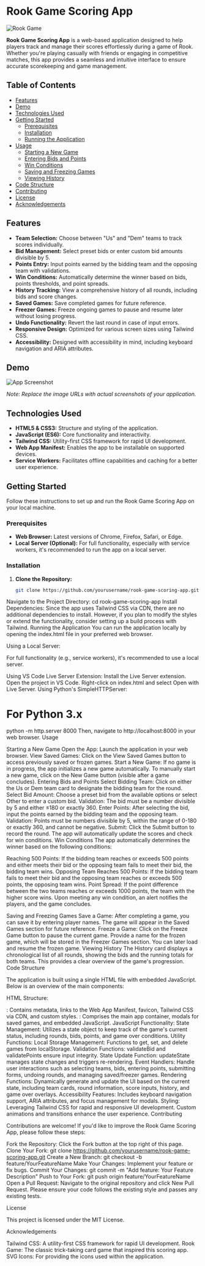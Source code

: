 # Rook Game Scoring App

![Rook Game](https://example.com/rook-game-image.png)

**Rook Game Scoring App** is a web-based application designed to help players track and manage their scores effortlessly during a game of Rook. Whether you're playing casually with friends or engaging in competitive matches, this app provides a seamless and intuitive interface to ensure accurate scorekeeping and game management.

## Table of Contents

- [Features](#features)
- [Demo](#demo)
- [Technologies Used](#technologies-used)
- [Getting Started](#getting-started)
  - [Prerequisites](#prerequisites)
  - [Installation](#installation)
  - [Running the Application](#running-the-application)
- [Usage](#usage)
  - [Starting a New Game](#starting-a-new-game)
  - [Entering Bids and Points](#entering-bids-and-points)
  - [Win Conditions](#win-conditions)
  - [Saving and Freezing Games](#saving-and-freezing-games)
  - [Viewing History](#viewing-history)
- [Code Structure](#code-structure)
- [Contributing](#contributing)
- [License](#license)
- [Acknowledgements](#acknowledgements)

## Features

- **Team Selection:** Choose between "Us" and "Dem" teams to track scores individually.
- **Bid Management:** Select preset bids or enter custom bid amounts divisible by 5.
- **Points Entry:** Input points earned by the bidding team and the opposing team with validations.
- **Win Conditions:** Automatically determine the winner based on bids, points thresholds, and point spreads.
- **History Tracking:** View a comprehensive history of all rounds, including bids and score changes.
- **Saved Games:** Save completed games for future reference.
- **Freezer Games:** Freeze ongoing games to pause and resume later without losing progress.
- **Undo Functionality:** Revert the last round in case of input errors.
- **Responsive Design:** Optimized for various screen sizes using Tailwind CSS.
- **Accessibility:** Designed with accessibility in mind, including keyboard navigation and ARIA attributes.

## Demo

![App Screenshot](https://example.com/app-screenshot.png)

*Note: Replace the image URLs with actual screenshots of your application.*

## Technologies Used

- **HTML5 & CSS3:** Structure and styling of the application.
- **JavaScript (ES6):** Core functionality and interactivity.
- **Tailwind CSS:** Utility-first CSS framework for rapid UI development.
- **Web App Manifest:** Enables the app to be installable on supported devices.
- **Service Workers:** Facilitates offline capabilities and caching for a better user experience.

## Getting Started

Follow these instructions to set up and run the Rook Game Scoring App on your local machine.

### Prerequisites

- **Web Browser:** Latest versions of Chrome, Firefox, Safari, or Edge.
- **Local Server (Optional):** For full functionality, especially with service workers, it's recommended to run the app on a local server.

### Installation

1. **Clone the Repository:**

   ```bash
   git clone https://github.com/yourusername/rook-game-scoring-app.git
Navigate to the Project Directory:
cd rook-game-scoring-app
Install Dependencies:
Since the app uses Tailwind CSS via CDN, there are no additional dependencies to install. However, if you plan to modify the styles or extend the functionality, consider setting up a build process with Tailwind.
Running the Application
You can run the application locally by opening the index.html file in your preferred web browser.

Using a Local Server:

For full functionality (e.g., service workers), it's recommended to use a local server.

Using VS Code Live Server Extension:
Install the Live Server extension.
Open the project in VS Code.
Right-click on index.html and select Open with Live Server.
Using Python's SimpleHTTPServer:
# For Python 3.x
python -m http.server 8000
Then, navigate to http://localhost:8000 in your web browser.
Usage

Starting a New Game
Open the App:
Launch the application in your web browser.
View Saved Games:
Click on the View Saved Games button to access previously saved or frozen games.
Start a New Game:
If no game is in progress, the app initializes a new game automatically.
To manually start a new game, click on the New Game button (visible after a game concludes).
Entering Bids and Points
Select Bidding Team:
Click on either the Us or Dem team card to designate the bidding team for the round.
Select Bid Amount:
Choose a preset bid from the available options or select Other to enter a custom bid.
Validation: The bid must be a number divisible by 5 and either ≤180 or exactly 360.
Enter Points:
After selecting the bid, input the points earned by the bidding team and the opposing team.
Validation: Points must be numbers divisible by 5, within the range of 0-180 or exactly 360, and cannot be negative.
Submit:
Click the Submit button to record the round. The app will automatically update the scores and check for win conditions.
Win Conditions
The app automatically determines the winner based on the following conditions:

Reaching 500 Points:
If the bidding team reaches or exceeds 500 points and either meets their bid or the opposing team fails to meet their bid, the bidding team wins.
Opposing Team Reaches 500 Points:
If the bidding team fails to meet their bid and the opposing team reaches or exceeds 500 points, the opposing team wins.
Point Spread:
If the point difference between the two teams reaches or exceeds 1000 points, the team with the higher score wins.
Upon meeting any win condition, an alert notifies the players, and the game concludes.

Saving and Freezing Games
Save a Game:
After completing a game, you can save it by entering player names. The game will appear in the Saved Games section for future reference.
Freeze a Game:
Click on the Freeze Game button to pause the current game. Provide a name for the frozen game, which will be stored in the Freezer Games section. You can later load and resume the frozen game.
Viewing History
The History card displays a chronological list of all rounds, showing the bids and the running totals for both teams. This provides a clear overview of the game's progression.
Code Structure

The application is built using a single HTML file with embedded JavaScript. Below is an overview of the main components:

HTML Structure:
<head>: Contains metadata, links to the Web App Manifest, favicon, Tailwind CSS via CDN, and custom styles.
<body>: Comprises the main app container, modals for saved games, and embedded JavaScript.
JavaScript Functionality:
State Management:
Utilizes a state object to keep track of the game's current status, including rounds, bids, points, and game over conditions.
Utility Functions:
Local Storage Management: Functions to get, set, and delete games from localStorage.
Validation Functions: validateBid and validatePoints ensure input integrity.
State Update Function: updateState manages state changes and triggers re-rendering.
Event Handlers:
Handle user interactions such as selecting teams, bids, entering points, submitting forms, undoing rounds, and managing saved/freezer games.
Rendering Functions:
Dynamically generate and update the UI based on the current state, including team cards, round information, score inputs, history, and game over overlays.
Accessibility Features:
Includes keyboard navigation support, ARIA attributes, and focus management for modals.
Styling:
Leveraging Tailwind CSS for rapid and responsive UI development.
Custom animations and transitions enhance the user experience.
Contributing

Contributions are welcome! If you'd like to improve the Rook Game Scoring App, please follow these steps:

Fork the Repository:
Click the Fork button at the top right of this page.
Clone Your Fork:
git clone https://github.com/yourusername/rook-game-scoring-app.git
Create a New Branch:
git checkout -b feature/YourFeatureName
Make Your Changes:
Implement your feature or fix bugs.
Commit Your Changes:
git commit -m "Add feature: Your Feature Description"
Push to Your Fork:
git push origin feature/YourFeatureName
Open a Pull Request:
Navigate to the original repository and click New Pull Request.
Please ensure your code follows the existing style and passes any existing tests.

License

This project is licensed under the MIT License.

Acknowledgements

Tailwind CSS: A utility-first CSS framework for rapid UI development.
Rook Game: The classic trick-taking card game that inspired this scoring app.
SVG Icons: For providing the icons used within the application.
